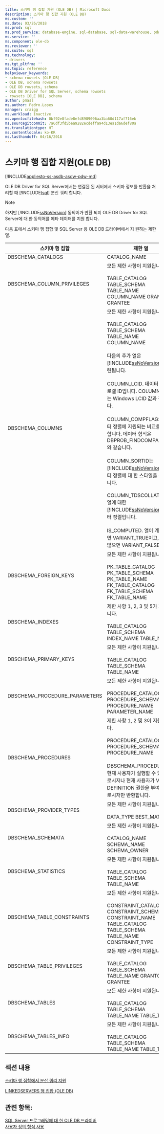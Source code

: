 ```yaml
---
title: 스키마 행 집합 지원 (OLE DB) | Microsoft Docs
description: 스키마 행 집합 지원 (OLE DB)
ms.custom: ''
ms.date: 03/26/2018
ms.prod: sql
ms.prod_service: database-engine, sql-database, sql-data-warehouse, pdw
ms.service: ''
ms.component: ole-db
ms.reviewer: ''
ms.suite: sql
ms.technology:
- drivers
ms.tgt_pltfrm: ''
ms.topic: reference
helpviewer_keywords:
- schema rowsets [OLE DB]
- OLE DB, schema rowsets
- OLE DB rowsets, schema
- OLE DB Driver for SQL Server, schema rowsets
- rowsets [OLE DB], schema
author: pmasl
ms.author: Pedro.Lopes
manager: craigg
ms.workload: Inactive
ms.openlocfilehash: 0bf92e8fade8efd8989096aa3ba60d117af716eb
ms.sourcegitcommit: 7a6df3fd5bea9282ecdeffa94d13ea1da6def80a
ms.translationtype: HT
ms.contentlocale: ko-KR
ms.lasthandoff: 04/16/2018
---
```

# <a name="schema-rowset-support-ole-db"></a>스키마 행 집합 지원(OLE DB)
[!INCLUDE[appliesto-ss-asdb-asdw-pdw-md](../../../includes/appliesto-ss-asdb-asdw-pdw-md.md)]

  OLE DB Driver for SQL Server에서는 연결된 된 서버에서 스키마 정보를 반환을 처리할 때 [!INCLUDE[tsql](../../../includes/tsql-md.md)] 분산 쿼리 합니다.  
  
> [!NOTE]  
>  하지만 [!INCLUDE[ssNoVersion](../../../includes/ssnoversion-md.md)] 동의어가 반환 되지 OLE DB Driver for SQL Server에 대 한 동의어를 메타 데이터를 지원 합니다.  
  
 다음 표에서 스키마 행 집합 및 SQL Server 용 OLE DB 드라이버에서 지 원하는 제한 열.  
  
|스키마 행 집합|제한 열|  
|-------------------|-------------------------|  
|DBSCHEMA_CATALOGS|CATALOG_NAME|  
|DBSCHEMA_COLUMN_PRIVILEGES|모든 제한 사항이 지원됩니다.<br /><br /> TABLE_CATALOG TABLE_SCHEMA TABLE_NAME COLUMN_NAME GRANTOR GRANTEE|  
|DBSCHEMA_COLUMNS|모든 제한 사항이 지원됩니다.<br /><br /> TABLE_CATALOG TABLE_SCHEMA TABLE_NAME COLUMN_NAME<br /><br /> 다음의 추가 열은 [!INCLUDE[ssNoVersion](../../../includes/ssnoversion-md.md)]와 관련됩니다.<br /><br /> COLUMN_LCID. 데이터 정렬의 로캘 ID입니다. COLUMN_LCID는 Windows LCID 값과 같습니다.<br /><br /> COLUMN_COMPFLAGS. 데이터 정렬에 지원되는 비교를 정의합니다. 데이터 형식은 DBPROB_FINDCOMPAREOPS와 같습니다.<br /><br /> COLUMN_SORTID는 [!INCLUDE[ssNoVersion](../../../includes/ssnoversion-md.md)] 데이터 정렬에 대 한 스타일을 정렬 합니다.<br /><br /> COLUMN_TDSCOLLATION. 열에 대한 [!INCLUDE[ssNoVersion](../../../includes/ssnoversion-md.md)] 데이터 정렬입니다.<br /><br /> IS_COMPUTED. 열이 계산 열이면 VARIANT_TRUE이고, 그렇지 않으면 VARIANT_FALSE입니다.|  
|DBSCHEMA_FOREIGN_KEYS|모든 제한 사항이 지원됩니다.<br /><br /> PK_TABLE_CATALOG PK_TABLE_SCHEMA PK_TABLE_NAME FK_TABLE_CATALOG FK_TABLE_SCHEMA FK_TABLE_NAME|  
|DBSCHEMA_INDEXES|제한 사항 1, 2, 3 및 5가 지원됩니다.<br /><br /> TABLE_CATALOG TABLE_SCHEMA INDEX_NAME TABLE_NAME|  
|DBSCHEMA_PRIMARY_KEYS|모든 제한 사항이 지원됩니다.<br /><br /> TABLE_CATALOG TABLE_SCHEMA TABLE_NAME|  
|DBSCHEMA_PROCEDURE_PARAMETERS|모든 제한 사항이 지원됩니다.<br /><br /> PROCEDURE_CATALOG PROCEDURE_SCHEMA PROCEDURE_NAME PARAMETER_NAME|  
|DBSCHEMA_PROCEDURES|제한 사항 1, 2 및 3이 지원됩니다.<br /><br /> PROCEDURE_CATALOG PROCEDURE_SCHEMA PROCEDURE_NAME<br /><br /> DBSCHEMA_PROCEDURES는 현재 사용자가 실행할 수 있는 프로시저나 현재 사용자가 VIEW DEFINITION 권한을 부여받은 프로시저만 반환합니다.|  
|DBSCHEMA_PROVIDER_TYPES|모든 제한 사항이 지원됩니다.<br /><br /> DATA_TYPE BEST_MATCH|  
|DBSCHEMA_SCHEMATA|모든 제한 사항이 지원됩니다.<br /><br /> CATALOG_NAME SCHEMA_NAME SCHEMA_OWNER|  
|DBSCHEMA_STATISTICS|모든 제한 사항이 지원됩니다.<br /><br /> TABLE_CATALOG TABLE_SCHEMA TABLE_NAME|  
|DBSCHEMA_TABLE_CONSTRAINTS|모든 제한 사항이 지원됩니다.<br /><br /> CONSTRAINT_CATALOG CONSTRAINT_SCHEMA CONSTRAINT_NAME TABLE_CATALOG TABLE_SCHEMA TABLE_NAME CONSTRAINT_TYPE|  
|DBSCHEMA_TABLE_PRIVILEGES|모든 제한 사항이 지원됩니다.<br /><br /> TABLE_CATALOG TABLE_SCHEMA TABLE_NAME GRANTOR GRANTEE|  
|DBSCHEMA_TABLES|모든 제한 사항이 지원됩니다.<br /><br /> TABLE_CATALOG TABLE_SCHEMA TABLE_NAME TABLE_TYPE|  
|DBSCHEMA_TABLES_INFO|모든 제한 사항이 지원됩니다.<br /><br /> TABLE_CATALOG TABLE_SCHEMA TABLE_NAME TABLE_TYPE|  
  
## <a name="in-this-section"></a>섹션 내용  
 [스키마 행 집합에서 분산 쿼리 지원](../../oledb/ole-db/schema-rowsets-distributed-query-support.md)  
  
 [LINKEDSERVERS 행 집합 &#40;OLE DB&#41;](../../oledb/ole-db/schema-rowsets-linkedservers-rowset.md)  
  
## <a name="see-also"></a>관련 항목:  
 [SQL Server 프로그래밍에 대 한 OLE DB 드라이버](../../oledb/ole-db/oledb-driver-for-sql-server-programming.md)   
 [사용자 정의 형식 사용](../../oledb/features/using-user-defined-types.md)  
  
  
